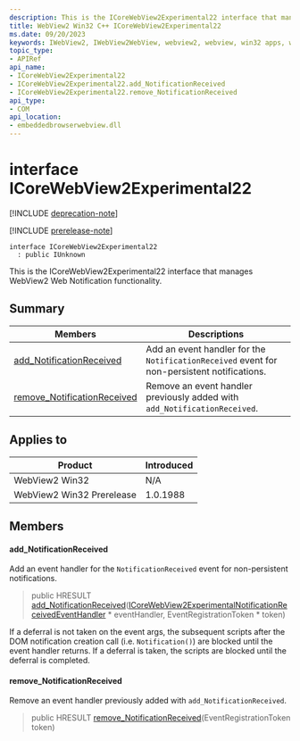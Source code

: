 ```yaml
---
description: This is the ICoreWebView2Experimental22 interface that manages WebView2 Web Notification functionality.
title: WebView2 Win32 C++ ICoreWebView2Experimental22
ms.date: 09/20/2023
keywords: IWebView2, IWebView2WebView, webview2, webview, win32 apps, win32, edge, ICoreWebView2, ICoreWebView2Controller, browser control, edge html, ICoreWebView2Experimental22
topic_type: 
- APIRef
api_name:
- ICoreWebView2Experimental22
- ICoreWebView2Experimental22.add_NotificationReceived
- ICoreWebView2Experimental22.remove_NotificationReceived
api_type:
- COM
api_location:
- embeddedbrowserwebview.dll
---
```


# interface ICoreWebView2Experimental22

[!INCLUDE [deprecation-note](../includes/deprecation-note.md)]

[!INCLUDE [prerelease-note](../includes/prerelease-note.md)]

```
interface ICoreWebView2Experimental22
  : public IUnknown
```

This is the ICoreWebView2Experimental22 interface that manages WebView2 Web Notification functionality.

## Summary

 Members                        | Descriptions
--------------------------------|---------------------------------------------
[add_NotificationReceived](#add_notificationreceived) | Add an event handler for the `NotificationReceived` event for non-persistent notifications.
[remove_NotificationReceived](#remove_notificationreceived) | Remove an event handler previously added with `add_NotificationReceived`.

## Applies to

Product                         | Introduced
--------------------------------|---------------------------------------------
WebView2 Win32            |    N/A
WebView2 Win32 Prerelease |    1.0.1988

## Members

#### add_NotificationReceived

Add an event handler for the `NotificationReceived` event for non-persistent notifications.

> public HRESULT [add_NotificationReceived](#add_notificationreceived)([ICoreWebView2ExperimentalNotificationReceivedEventHandler](icorewebview2experimentalnotificationreceivedeventhandler.md) * eventHandler, EventRegistrationToken * token)

If a deferral is not taken on the event args, the subsequent scripts after the DOM notification creation call (i.e. `Notification()`) are blocked until the event handler returns. If a deferral is taken, the scripts are blocked until the deferral is completed.

#### remove_NotificationReceived

Remove an event handler previously added with `add_NotificationReceived`.

> public HRESULT [remove_NotificationReceived](#remove_notificationreceived)(EventRegistrationToken token)

